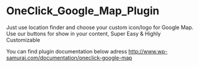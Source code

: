 # OneClick_Google_Map_Plugin
Just use location finder and choose your custom icon/logo for Google Map. Use our buttons for show in your content, Super Easy &amp; Highly Customizable


You can find plugin documentation below adress
http://www.wp-samurai.com/documentation/oneclick-google-map